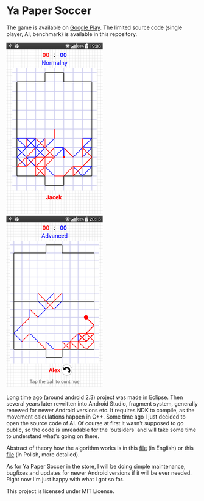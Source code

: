 # Ya Paper Soccer

The game is available on [Google Play](https://play.google.com/store/apps/details?id=pl.derjack.papersoccer). The limited source code (single player, AI, benchmark) is available in this repository.

![screen 1](images/screen01.png) ![screen 2](images/screen02.png)

Long time ago (around android 2.3) project was made in Eclipse. Then several years later rewritten into Android Studio, fragment system, generally renewed for newer Android versions etc. It requires NDK to compile, as the movement calculations happen in C++. Some time ago I just decided to open the source code of AI. Of course at first it wasn't supposed to go public, so the code is unreadable for the 'outsiders' and will take some time to understand what's going on there.

Abstract of theory how the algorithm works is in this [file](ai_readme/paper_soccer.md) (in English) or this [file](ai_readme/pilkarzyki.md) (in Polish, more detailed).

As for Ya Paper Soccer in the store, I will be doing simple maintenance, bugfixes and updates for newer Android versions if it will be ever needed. Right now I'm just happy with what I got so far.

This project is licensed under MIT License.
